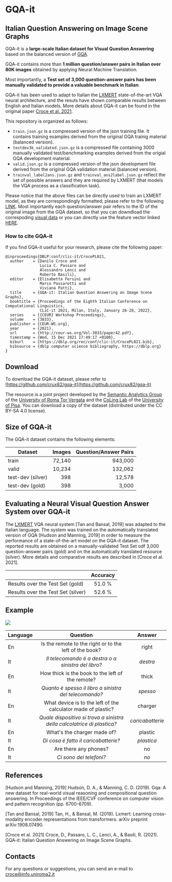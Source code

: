# GQA-it
## Italian Question Answering on Image Scene Graphs

GQA-it is a **large-scale Italian dataset for Visual Question Answering** based on the balanced version of [GQA](https://cs.stanford.edu/people/dorarad/gqa/about.html).

GQA-it contains more than **1 million question/answer pairs in Italian over 80K images** obtained by applying Neural Machine Translation. 

Most importantly, a **Test set of 3,000 question-answer pairs has been manually validated to provide a valuable benchmark in Italian**.

GQA-it has been used to adapt to Italian the [LXMERT](https://github.com/airsplay/lxmert) state-of-the-art VQA neural architecture, and the resuts have shown comparable results between English and Italian models. More details about GQA-it can be found in the original paper [Croce et al. 2021](http://ceur-ws.org/Vol-3033/paper42.pdf).


This repository is organized as follows:

* `train.json.gz` is a compressed version of the json training file. It contains training examples derived from the original GQA trainig material (balanced version).
* `testdev3k_validated.json.gz` is a compressed file containing  3000 manually validated test/benchmarking examples derived from the origial GQA development material. 
* `valid.json.gz` is a compressed version of the json development file derived from the original GQA validation material (balanced version).
* `trainval_label2ans.json.gz` and `trainval_ans2label.json.gz` reflect the set of possible answers and they are required by LXMERT (that models the VQA process as a classification task).

Please notice that the above files can be directly used to train an LXMERT model, as they are correspondingly formatted; please refer to the following [LINK](https://github.com/airsplay/lxmert#gqa). Most importantly each question/answer pair refers to the ID of the original image from the GQA dataset, so that you can downdload the correspoding [visual data](https://cs.stanford.edu/people/dorarad/gqa/download.html) or you can directly use the feature vector linked [HERE](https://github.com/airsplay/lxmert#gqa).


### How to cite GQA-it

If you find GQA-it useful for your research, please cite the following paper:

~~~~
@inproceedings{DBLP:conf/clic-it/CrocePL021,
  author    = {Danilo Croce and
               Lucia C. Passaro and
               Alessandro Lenci and
               Roberto Basili},
  editor    = {Elisabetta Fersini and
               Marco Passarotti and
               Viviana Patti},
  title     = {GQA-it: Italian Question Answering on Image Scene Graphs},
  booktitle = {Proceedings of the Eighth Italian Conference on Computational Linguistics,
               CLiC-it 2021, Milan, Italy, January 26-28, 2022},
  series    = {{CEUR} Workshop Proceedings},
  volume    = {3033},
  publisher = {CEUR-WS.org},
  year      = {2021},
  url       = {http://ceur-ws.org/Vol-3033/paper42.pdf},
  timestamp = {Wed, 15 Dec 2021 17:49:17 +0100},
  biburl    = {https://dblp.org/rec/conf/clic-it/CrocePL021.bib},
  bibsource = {dblp computer science bibliography, https://dblp.org}
}
~~~~


## Download

To download the GQA-it dataset, please refer to [https://github.com/crux82/gqa-it](https://github.com/crux82/gqa-it)

The resource is a joint project developed by the [Semantic Analytics Group](http://sag.art.uniroma2.it) of
the [University of Roma Tor Vergata](http://web.uniroma2.it/home) and the [CoLing Lab](https://colinglab.fileli.unipi.it) of the [University of Pisa](https://www.unipi.it). 
You can download a copy of the dataset (distributed under the CC BY-SA 4.0 license).

## Size of GQA-it

The GQA-it dataset contains the following elements:

| Dataset | Images | Question/Answer Pairs |
| -------------- | --------------: | --------------: |
| train  | 72,140 | 943,000 |
| valid  | 10,234 | 132,062 |
| test-dev (silver) | 398 |12,578 |
| test-dev (gold) | 398 | 3,000 |
				

## Evaluating a Neural Visual Question Answer System over GQA-it

The [LXMERT](https://github.com/airsplay/lxmert) VQA neural system [Tan and Bansal, 2019] was adapted to the Italian language. The system was trained on the automatically translated version of GQA [Hudson and Manning, 2019] in order to measure the performance of a state-of-the-art model on the GQA-it dataset. The reported results are obtained on a manually-validated Test Set odf 3,000 question-answer pairs (gold) and on the automatically translated resource (silver).
More details and comparative results are described in [Croce et al. 2021]. 


| | Accuracy |
| --- | :---: |
|Results over the Test  Set (gold) | 51.0 % |
|Results over the Test  Set (silver) | 52.6 % |


## Example
![](n90294.jpg)

| Language | Question | Answer |
| --- | :---: | :---: |
| En | Is the remote to the right or to the left of the book? | right |
| It | _Il telecomando è a destra o a sinistra del libro?_ | _destra_ |
| En | How thick is the book to the left of the remote? | thick | 
| It | _Quanto è spesso il libro a sinistra del telecomando?_ | _spesso_ |
| En | What device is to the left of the calculator made of plastic?| charger |
| It | _Quale dispositivo si trova a sinistra della calcolatrice di plastica?_ | _caricabatterie_ |
| En | What's the charger made of? | plastic |
| It | _Di cosa è fatto il caricabatterie?_ | _plastica_ |
| En | Are there any phones? | no |
| It | _Ci sono dei telefoni?_ | _no_ |


  
## References

[Hudson and Manning, 2019] Hudson, D. A., & Manning, C. D. (2019). Gqa: A new dataset for real-world visual reasoning and compositional question answering. In Proceedings of the IEEE/CVF conference on computer vision and pattern recognition (pp. 6700-6709).

[Tan and Bansal, 2019] Tan, H., & Bansal, M. (2019). Lxmert: Learning cross-modality encoder representations from transformers. arXiv preprint arXiv:1908.07490.

[Croce et al. 2021] Croce, D., Passaro, L. C., Lenci, A., & Basili, R. (2021). GQA-it: Italian Question Answering on Image Scene Graphs.

## Contacts

For any questions or suggestions, you can send an e-mail to <croce@info.uniroma2.it>
